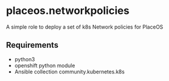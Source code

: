 placeos.networkpolicies
=========

A simple role to deploy a set of k8s Network policies for PlaceOS

Requirements
------------

- python3
- openshift python module
- Ansible collection community.kubernetes.k8s
